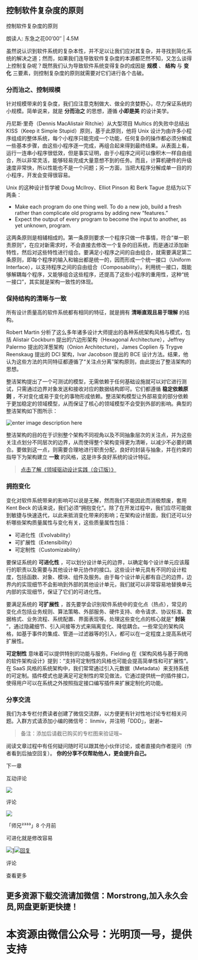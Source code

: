 
## 控制软件复杂度的原则

控制软件复杂度的原则

朗读人: 东急之花00′00′′ | 4.5M

虽然说认识到软件系统的复杂本性，并不足以让我们应对其复杂，并寻找到简化系统的解决之道；然而，如果我们连导致软件复杂度的本源都茫然不知，又怎么谈得上控制复杂呢？既然我们认为导致软件系统变得复杂的成因是
**规模** 、 **结构** 与 **变化** 三要素，则控制复杂度的原则就需要对它们进行各个击破。

### 分而治之、控制规模

针对规模带来的复杂度，我们应注意克制做大、做全的贪婪野心，尽力保证系统的小规模。简单说来，就是 **分而治之** 的思想，遵循 **小即是美**
的设计美学。

丹尼斯·里奇（Dennis MacAlistair Ritchie）从大型项目 Multics 的失败中总结出 KISS（Keep it Simple
Stupid）原则，基于此原则，他将 Unix
设计为由许多小程序组成的整体系统，每个小程序只能完成一个功能，任何复杂的操作都必须分解成一些基本步骤，由这些小程序逐一完成，再组合起来得到最终结果。从表面上看，运行一连串小程序很低效，但是事实证明，由于小程序之间可以像积木一样自由组合，所以非常灵活，能够轻易完成大量意想不到的任务。而且，计算机硬件的升级速度非常快，所以性能也不是一个问题；另一方面，当把大程序分解成单一目的的小程序，开发会变得很容易。

Unix 的这种设计哲学被 Doug McIlroy、Elliot Pinson 和 Berk Tague 总结为以下两条：

  * Make each program do one thing well. To do a new job, build a fresh rather than complicate old programs by adding new “features.”
  * Expect the output of every program to become the input to another, as yet unknown, program.

这两条原则是相辅相成的。第一条原则要求一个程序只做一件事情，符合“单一职责原则”，在应对新需求时，不会直接去修改一个复杂的旧系统，而是通过添加新特性，然后对这些特性进行组合。要满足小程序之间的自由组合，就需要满足第二条原则，即每个程序的输入和输出都是统一的，因而形成一个统一接口（Uniform
Interface），以支持程序之间的自由组合（Composability）。利用统一接口，既能够解耦每个程序，又能够组合这些程序，还提高了这些小程序的重用性，这种“统一接口”，其实就是架构一致性的体现。

### 保持结构的清晰与一致

所有设计质量高的软件系统都有相同的特征，就是拥有 **清晰直观且易于理解** 的结构。

Robert Martin 分析了这么多年诸多设计大师提出的各种系统架构风格与模式，包括 Alistair Cockburn
提出的六边形架构（Hexagonal Architecture），Jeffrey Palermo 提出的洋葱架构（Onion
Architecture)，James Coplien 与 Trygve Reenskaug 提出的 DCI 架构，Ivar Jacobson 提出的
BCE 设计方法。结果，他认为这些方法的共同特征都遵循了“关注点分离”架构原则，由此提出了整洁架构的思想。

整洁架构提出了一个可测试的模型，无需依赖于任何基础设施就可以对它进行测试，只需通过边界对象发送和接收对应的数据结构即可。它们都遵循 **稳定依赖原则**
，不对变化或易于变化的事物形成依赖。整洁架构模型让外部易变的部分依赖于更加稳定的领域模型，从而保证了核心的领域模型不会受到外部的影响。典型的整洁架构如下图所示：

![enter image description
here](http://images.gitbook.cn/a2ff02f0-790c-11e8-97d2-5b3665c292ea)

整洁架构的目的在于识别整个架构不同视角以及不同抽象层次的关注点，并为这些关注点划分不同层次的边界，从而使得整个架构变得更为清晰，以减少不必要的耦合。要做到这一点，则需要合理地进行职责分配，良好的封装与抽象，并在约束的指导下为架构建立
**一致** 的风格，这是许多良好系统的设计特征。

>
> [点击了解《领域驱动设计实践（合订版）》](https://gitbook.cn/m/mazi/comp/column?columnId=5cdab7fb34b6ed1398fd8de7&utm_source=zysd001)

### 拥抱变化

变化对软件系统带来的影响可以说是无解，然而我们不能因此而消极颓废，套用 Kent Beck
的话来说，我们必须“拥抱变化”。除了在开发过程中，我们应尽可能做到敏捷与快速迭代，以此来抵消变化带来的影响；在架构设计层面，我们还可以分析哪些架构质量属性与变化有关，这些质量属性包括：

  * 可进化性（Evolvability）
  * 可扩展性（Extensibility）
  * 可定制性（Customizability）

要保证系统的 **可进化性**
，可以划分设计单元的边界，以确定每个设计单元应该履行的职责以及需要与其他设计单元协作的接口。这些设计单元具有不同的设计粒度，包括函数、对象、模块、组件及服务。由于每个设计单元都有自己的边界，边界内的实现细节不会影响到外部的其他设计单元，我们就可以非常容易地替换单元内部的实现细节，保证了它们的可进化性。

要满足系统的 **可扩展性**
，首先要学会识别软件系统中的变化点（热点），常见的变化点包括业务规则、算法策略、外部服务、硬件支持、命令请求、协议标准、数据格式、业务流程、系统配置、界面表现等。处理这些变化点的核心就是“
**封装**
”，通过隐藏细节、引入间接等方式来隔离变化、降低耦合。一些常见的架构风格，如基于事件的集成、管道—过滤器等的引入，都可以在一定程度上提高系统可扩展性。

**可定制性** 意味着可以提供特别的功能与服务。Fielding
在《架构风格与基于网络的软件架构设计》提到：“支持可定制性的风格也可能会提高简单性和可扩展性”。在 SaaS
风格的系统架构中，我们常常通过引入元数据（Metadata）来支持系统的可定制。插件模式也是满足可定制性的常见做法，它通过提供统一的插件接口，使得用户可以在系统之外按照指定接口编写插件来扩展定制化的功能。

### 分享交流

我们为本专栏付费读者创建了微信交流群，以方便更有针对性地讨论专栏相关问题。入群方式请添加小编的微信号： linmiv，并注明「DDD」，谢谢~

> 备注：添加后请截已购买的专栏图来验证哦~

阅读文章过程中有任何疑问随时可以跟其他小伙伴讨论，或者直接向作者提问（作者看到后抽空回复）。 **你的分享不仅帮助他人，更会提升自己。**

下一章

互动评论

![](https://images.gitbook.cn/7e637010-8cc6-11e9-b60e-19c95a6a735a)

评论

![](https://images.gitbook.cn/Fqo8BemNUq_szvEHAwJctiREut0f)

「师兄²³³³」8 个月前

可进化就是修改容易

[
![](https://images.gitbook.cn/FsHauRmbivKG8rMnG15mQZ-e3L9J)1](javascript:void\(0\))[![](https://images.gitbook.cn/Fri_utJ1tPyU8x3LMH3hVKuXx5Sd)回复](javascript:void\(0\))

评论

查看更多


## 更多资源下载交流请加微信：Morstrong,加入永久会员,网盘更新更快捷！
# 本资源由微信公众号：光明顶一号，提供支持